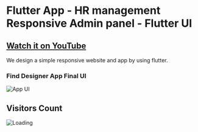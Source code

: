 # Flutter App - HR management Responsive Admin panel - Flutter UI

## [Watch it on YouTube](https://youtu.be/oeKJY8EnUZE)

We design a simple responsive website and app by using flutter.

### Find Designer App Final UI

![App UI](https://github.com/ravi84184/flutter_hr_management_design/blob/main/ss.png)


## Visitors Count

<img align="left" src = "https://profile-counter.glitch.me/flutter_hr_management_design/count.svg" alt ="Loading">
